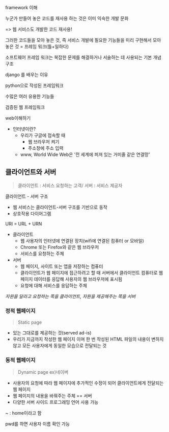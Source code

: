 framework 이해

누군가 만들어 놓은 코드를 재사용 하는 것은 이미 익숙한 개발 문화

=> 웹 서비스도 개발한 코드 재사용!

그러한 코드들을 모아 놓은 것, 즉 서비스 개발에 필요한 기능들을 미리 구현해서 모아 놓은 것 = 프레임 워크(틀+일하다)



소프트웨어 프레임 워크는 복잡한 문제를 해결하거나 서술하는 데 사용되는 기본 개념 구조



django 를 배우는 이유

python으로 작성된 프레임워크

수많은 여러 유용한 기능들

검증된 웹 프레임워크



web이해하기

- 인터넷이란?
  - 우리가 구글에 접속할 때
    - 웹 브라우저 켜기
    - 주소창에 주소 입력
  - www, World Wide Web은 '전 세계에 퍼져 있는 거미줄 같은 연결망'



## 클라이언트와 서버

>클라이언트 : 서비스 요청하는 고객/ 서버 : 서비스 제공자



클라이언트 - 서버 구조

- 웹 서비스는 클라이언트-서버 구조를 기반으로 동작
- 상호작용 다이어그램 

URI = URL + URN



- 클라이언트
  - 웹 사용자의 인터넷에 연결된 장치(wifi에 연결된 컴퓨터 or 모바일)
  - Chrome 또는 Firefox와 같은 웹 브라우저
  - 서비스를 요청하는 주체
- 서버
  - 웹 페이지, 사이트 또는 앱을 저장하는 컴퓨터
  - 클라이언트가 웹 페이지에 접근하려고 할 때 서버에서 클라이언트 컴퓨터로 웹 페이지 데이터를 응답해 사용자의 웹 브라우저에 표시됨
  - 요청에 대해 서비스를 응답하는 주체

*자원을 달라고 요청하는 쪽을 클라이언트, 자원을 제공해주는 쪽을 서버*



### 정적 웹페이지

> Static page

- 있는 그대로를 제공하는 것(served ad-is)
- 우리가 지금까지 작성한 웹 페이지 이며 한 번 작성된 HTML 파일의 내용이 변하지 않고 모든 사용자에게 동일한 모습으로 전달되는 것



### 동적 웹페이지

> Dynamic page  ex)네이버

- 사용자의 요청에 따라 웹 페이지에 추가적인 수정이 되어 클라이언트에게 전달되는 웹 페이지
- 웹 페이지의 내용을 바꿔주는 주체 == 서버
- 다양한 서버 사이드 프로그래밍 언어 사용 가능



~ : home이라고 함

pwd를 하면 사용자 이름 확인 가능



